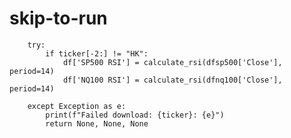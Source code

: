 # skip-to-run
        try:
            if ticker[-2:] != "HK":
                df['SP500 RSI'] = calculate_rsi(dfsp500['Close'], period=14)
                df['NQ100 RSI'] = calculate_rsi(dfnq100['Close'], period=14)

        except Exception as e:
            print(f"Failed download: {ticker}: {e}")
            return None, None, None

